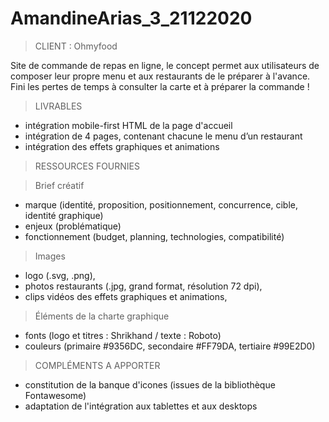 # AmandineArias_3_21122020

> CLIENT : Ohmyfood

Site de commande de repas en ligne, le concept permet aux utilisateurs de composer leur propre menu et aux restaurants de le préparer à l'avance.
Fini les pertes de temps à consulter la carte et à préparer la commande !

> LIVRABLES

- intégration mobile-first HTML de la page d'accueil
- intégration de 4 pages, contenant chacune le menu d’un restaurant
- intégration des effets graphiques et animations

> RESSOURCES FOURNIES

> Brief créatif

- marque (identité, proposition, positionnement, concurrence, cible, identité graphique)
- enjeux (problématique)
- fonctionnement (budget, planning, technologies, compatibilité)

> Images

- logo (.svg, .png),
- photos restaurants (.jpg, grand format, résolution 72 dpi),
- clips vidéos des effets graphiques et animations,

> Éléments de la charte graphique

- fonts (logo et titres : Shrikhand / texte : Roboto)
- couleurs (primaire #9356DC, secondaire #FF79DA, tertiaire #99E2D0)

> COMPLÉMENTS A APPORTER

- constitution de la banque d'icones (issues de la bibliothèque Fontawesome)
- adaptation de l'intégration aux tablettes et aux desktops
